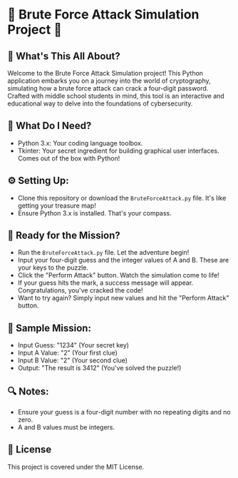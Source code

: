 # 🚀 Brute Force Attack Simulation Project 🔐

## 🎯 What's This All About? 
Welcome to the Brute Force Attack Simulation project! This Python application embarks you on a journey into the world of cryptography, simulating how a brute force attack can crack a four-digit password. Crafted with middle school students in mind, this tool is an interactive and educational way to delve into the foundations of cybersecurity. 

## 🧰 What Do I Need? 
- Python 3.x: Your coding language toolbox.
- Tkinter: Your secret ingredient for building graphical user interfaces. Comes out of the box with Python!

## ⚙️ Setting Up:
- Clone this repository or download the `BruteForceAttack.py` file. It's like getting your treasure map!
- Ensure Python 3.x is installed. That's your compass.

## 🚀 Ready for the Mission?
- Run the `BruteForceAttack.py` file. Let the adventure begin!
- Input your four-digit guess and the integer values of A and B. These are your keys to the puzzle.
- Click the "Perform Attack" button. Watch the simulation come to life!
- If your guess hits the mark, a success message will appear. Congratulations, you've cracked the code! 
- Want to try again? Simply input new values and hit the "Perform Attack" button. 

## 🎁 Sample Mission:
- Input Guess: "1234" (Your secret key)
- Input A Value: "2" (Your first clue)
- Input B Value: "2" (Your second clue)
- Output: "The result is 3412" (You've solved the puzzle!)

## 🔍 Notes:
- Ensure your guess is a four-digit number with no repeating digits and no zero.
- A and B values must be integers.

## 📜 License
This project is covered under the MIT License.
